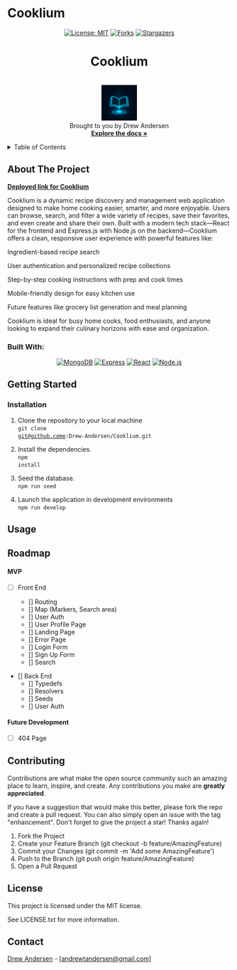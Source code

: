 # Cooklium

<div align="center">

  <!-- Add badges using the following format: -->
  <!-- ![Name](urlToShieldHere)(urlToGithubHere) -->

[![License: MIT](https://img.shields.io/badge/License-MIT-yellow.svg)](https://opensource.org/licenses/MIT)
[![Forks](https://img.shields.io/github/forks/Drew-Andersen/Cooklium.svg?style=plastic&logo=appveyor)](https://github.com/https://github.com/Drew-Andersen/Cooklium/network/members)
[![Stargazers](https://img.shields.io/github/stars/Drew-Andersen/Cooklium.svg?style=plastic&logo=appveyor)](https://github.com/Drew-Andersen/Cooklium/stargazers)

</div>

<!-- PROJECT LOGO -->
<div align="center">

  <h1 align="center">Cooklium</h1>

  <p align="center">
      <br />
      <img src="./client/public/images/Cooklium-logo.png" alt="Logo" width="80" height="80"><br />
    Brought to you by Drew Andersen<br />
    <a href="https://github.com/Drew-Andersen/Cooklium"><strong>Explore the docs »</strong></a>
    <br />
  </p>
</div>

<!-- TABLE OF CONTENTS -->
<details>
  <summary>Table of Contents</summary>
  <ol>
    <li>
      <a href="#about-the-project">About The Project</a>
      <ul>
        <li><a href="#built-with">Built With</a></li>
      </ul>
    </li>
    <li>
      <a href="#getting-started">Getting Started</a>
      <ul>
        <li><a href="#installation">Installation</a></li>
      </ul>
    </li>
    <li><a href="#usage">Usage</a></li>
    <li><a href="#roadmap">Roadmap</a></li>
    <li><a href="#contributing">Contributing</a></li>
    <li><a href="#license">License</a></li>
    <li><a href="#contact">Contact</a></li>
  </ol>
</details>

<!-- ABOUT THE PROJECT -->

## About The Project

<a href=""><strong>Deployed link for Cooklium</strong></a> <br >

Cooklium is a dynamic recipe discovery and management web application designed to make home cooking easier, smarter, and more enjoyable. Users can browse, search, and filter a wide variety of recipes, save their favorites, and even create and share their own. Built with a modern tech stack—React for the frontend and Express.js with Node.js on the backend—Cooklium offers a clean, responsive user experience with powerful features like:

Ingredient-based recipe search

User authentication and personalized recipe collections

Step-by-step cooking instructions with prep and cook times

Mobile-friendly design for easy kitchen use

Future features like grocery list generation and meal planning

Cooklium is ideal for busy home cooks, food enthusiasts, and anyone looking to expand their culinary horizons with ease and organization.

### Built With:

<div align="center">

[![MongoDB](https://img.shields.io/badge/Database-MongoDB-80ff00?style=plastic&logo=MongoDB&logoWidth=10)](https://www.mongodb.com/home)
[![Express](https://img.shields.io/badge/Framework-Express-80ff00?style=plastic&logo=Express&logoWidth=10)](https://expressjs.com/)
[![React](https://img.shields.io/badge/Framework-React.js-ff8000?style=plastic&logo=React&logoWidth=10)](https://reactjs.org/docs/getting-started.html)
[![Node.js](https://img.shields.io/badge/Framework-Node.js-ff0000?style=plastic&logo=Node.js&logoWidth=10)](https://nodejs.org/en/)

</div>

## Getting Started

### Installation

1. Clone the repository to your local machine <br />
<code>git clone git@github.come:Drew-Andersen/Cooklium.git</code>

2. Install the dependencies. <br />
<code>npm install</code>

3. Seed the database. <br />
<code>npm run seed</code>

4. Launch the application in development environments <br />
<code>npm run develop</code>

## Usage

<!-- Add screenshots here of the application -->

## Roadmap

#### MVP

- [ ] Front End

  - [] Routing
  - [] Map (Markers, Search area)
  - [] User Auth
  - [] User Profile Page
  - [] Landing Page
  - [] Error Page
  - [] Login Form
  - [] Sign Up Form
  - [] Search

- [] Back End
  - [] Typedefs
  - [] Resolvers
  - [] Seeds
  - [] User Auth

#### Future Development

- [ ] 404 Page

## Contributing

Contributions are what make the open source community such an amazing place to learn, inspire, and create. Any contributions you make are **greatly appreciated**.

If you have a suggestion that would make this better, please fork the repo and create a pull request. You can also simply open an issue with the tag "enhancement".
Don't forget to give the project a star! Thanks again!

1. Fork the Project
2. Create your Feature Branch (git checkout -b feature/AmazingFeature)
3. Commit your Changes (git commit -m 'Add some AmazingFeature')
4. Push to the Branch (git push origin feature/AmazingFeature)
5. Open a Pull Request

## License

This project is licensed under the MIT license.

See LICENSE.txt for more information.

## Contact

[Drew Andersen](https://github.com/Drew-Andersen) - [andrewtandersen@gmail.com]